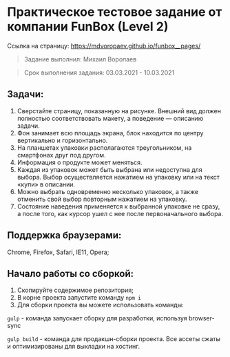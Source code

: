 # Практическое тестовое задание от компании FunBox (Level 2)

Ссылка на страницу: https://mdvoropaev.github.io/funbox__pages/

> Задание выполнил: Михаил Воропаев

> Срок выполнения задания: 03.03.2021 - 10.03.2021

## Задачи:

1. Сверстайте страницу, показанную на рисунке. Внешний вид должен полностью соответствовать макету, а поведение — описанию задачи.
2. Фон занимает всю площадь экрана, блок находится по центру вертикально и горизонтально.
3. На планшетах упаковки располагаются треугольником, на смартфонах друг под другом.
4. Информация о продукте может меняться.
5. Каждая из упаковок может быть выбрана или недоступна для выбора. Выбор осуществляется нажатием на упаковку
   или на текст «купи» в описании.
6. Можно выбрать одновременно несколько упаковок, а также отменить свой
   выбор повторным нажатием на упаковку.
7. Состояние наведения применяется к выбранной упаковке не сразу, а после
   того, как курсор ушел с нее после первоначального выбора.

## Поддержка браузерами:

Chrome, Firefox, Safari, IE11, Opera;

## Начало работы со сборкой:

1. Скопируйте содержимое репозитория;
2. В корне проекта запустите команду `npm i`
3. Для сборки проекта вы можете использовать команды: <br>

`gulp` - команда запускает сборку для разработки, используя browser-sync

`gulp build` - команда для продакшн-сборки проекта. Все ассеты сжаты и оптимизированы для выкладки на хостинг.
